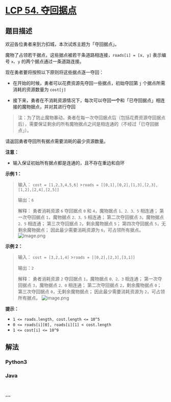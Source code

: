 # [LCP 54. 夺回据点](https://leetcode.cn/problems/s5kipK)

## 题目描述

<!-- 这里写题目描述 -->

欢迎各位勇者来到力扣城，本次试炼主题为「夺回据点」。

魔物了占领若干据点，这些据点被若干条道路相连接，`roads[i] = [x, y]` 表示编号 `x`、`y` 的两个据点通过一条道路连接。

现在勇者要将按照以下原则将这些据点逐一夺回：

-   在开始的时候，勇者可以花费资源先夺回一些据点，初始夺回第 `j` 个据点所需消耗的资源数量为 `cost[j]`

-   接下来，勇者在不消耗资源情况下，每次可以夺回**一个**和「已夺回据点」相连接的魔物据点，并对其进行夺回

> 注：为了防止魔物暴动，勇者在每一次夺回据点后（包括花费资源夺回据点后），需要保证剩余的所有魔物据点之间是相连通的（不经过「已夺回据点」）。

请返回勇者夺回所有据点需要消耗的最少资源数量。

**注意：**

-   输入保证初始所有据点都是连通的，且不存在重边和自环

**示例 1：**

> 输入：
> `cost = [1,2,3,4,5,6]` >`roads = [[0,1],[0,2],[1,3],[2,3],[1,2],[2,4],[2,5]]`
>
> 输出：`6`
>
> 解释：
> 勇者消耗资源 `6` 夺回据点 `0` 和 `4`，魔物据点 `1、2、3、5` 相连通；
> 第一次夺回据点 `1`，魔物据点 `2、3、5` 相连通；
> 第二次夺回据点 `3`，魔物据点 `2、5` 相连通；
> 第三次夺回据点 `2`，剩余魔物据点 `5`；
> 第四次夺回据点 `5`，无剩余魔物据点；
> 因此最少需要消耗资源为 `6`，可占领所有据点。
> ![image.png](https://fastly.jsdelivr.net/gh/doocs/leetcode@main/lcp/LCP%2054.%20%E5%A4%BA%E5%9B%9E%E6%8D%AE%E7%82%B9/images/1648706944-KJstUN-image.png)

**示例 2：**

> 输入：
> `cost = [3,2,1,4]` >`roads = [[0,2],[2,3],[3,1]]`
>
> 输出：`2`
>
> 解释：
> 勇者消耗资源 `2` 夺回据点 `1`，魔物据点 `0、2、3` 相连通；
> 第一次夺回据点 `3`，魔物据点 `2、0` 相连通；
> 第二次夺回据点 `2`，剩余魔物据点 `0`；
> 第三次夺回据点 `0`，无剩余魔物据点；
> 因此最少需要消耗资源为 `2`，可占领所有据点。
> ![image.png](https://fastly.jsdelivr.net/gh/doocs/leetcode@main/lcp/LCP%2054.%20%E5%A4%BA%E5%9B%9E%E6%8D%AE%E7%82%B9/images/1648707186-LJRwzU-image.png)

**提示：**

-   `1 <= roads.length, cost.length <= 10^5`
-   `0 <= roads[i][0], roads[i][1] < cost.length`
-   `1 <= cost[i] <= 10^9`

## 解法

<!-- 这里可写通用的实现逻辑 -->

<!-- tabs:start -->

### **Python3**

<!-- 这里可写当前语言的特殊实现逻辑 -->



### **Java**

<!-- 这里可写当前语言的特殊实现逻辑 -->

```java

```

### **...**

```

```


